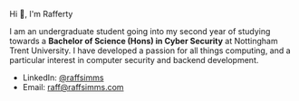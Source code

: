 Hi 👋, I'm Rafferty 

I am an undergraduate student going into my second year of studying towards a **Bachelor of Science (Hons) in Cyber Security** at Nottingham Trent University. I have developed a passion for all things computing, and a particular interest in computer security and backend development.

- LinkedIn: [@raffsimms](https://www.linkedin.com/in/raffsimms/)
- Email: [raff@raffsimms.com](mailto:raff@raffsimms.com)

